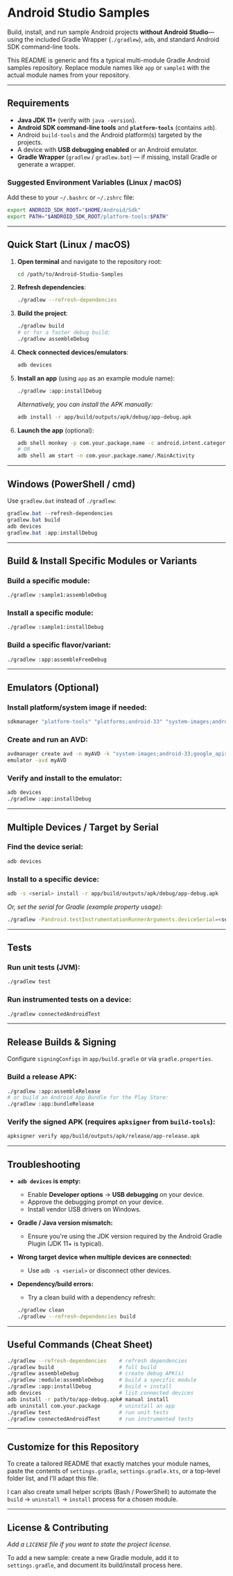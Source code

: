 # Android Studio Samples

Build, install, and run sample Android projects **without Android Studio**—using the included Gradle Wrapper (`./gradlew`), `adb`, and standard Android SDK command-line tools.

This README is generic and fits a typical multi-module Gradle Android samples repository. Replace module names like `app` or `sample1` with the actual module names from your repository.

-----

## Requirements

  - **Java JDK 11+** (verify with `java -version`).
  - **Android SDK command-line tools** and **`platform-tools`** (contains `adb`).
  - Android `build-tools` and the Android platform(s) targeted by the projects.
  - A device with **USB debugging enabled** or an Android emulator.
  - **Gradle Wrapper** (`gradlew` / `gradlew.bat`) — if missing, install Gradle or generate a wrapper.

### Suggested Environment Variables (Linux / macOS)

Add these to your `~/.bashrc` or `~/.zshrc` file:

```bash
export ANDROID_SDK_ROOT="$HOME/Android/Sdk"
export PATH="$ANDROID_SDK_ROOT/platform-tools:$PATH"
```

-----

## Quick Start (Linux / macOS)

1.  **Open terminal** and navigate to the repository root:

    ```bash
    cd /path/to/Android-Studio-Samples
    ```

2.  **Refresh dependencies**:

    ```bash
    ./gradlew --refresh-dependencies
    ```

3.  **Build the project**:

    ```bash
    ./gradlew build
    # or for a faster debug build:
    ./gradlew assembleDebug
    ```

4.  **Check connected devices/emulators**:

    ```bash
    adb devices
    ```

5.  **Install an app** (using `app` as an example module name):

    ```bash
    ./gradlew :app:installDebug
    ```

    *Alternatively, you can install the APK manually:*

    ```bash
    adb install -r app/build/outputs/apk/debug/app-debug.apk
    ```

6.  **Launch the app** (optional):

    ```bash
    adb shell monkey -p com.your.package.name -c android.intent.category.LAUNCHER 1
    # OR
    adb shell am start -n com.your.package.name/.MainActivity
    ```

-----

## Windows (PowerShell / cmd)

Use `gradlew.bat` instead of `./gradlew`:

```powershell
gradlew.bat --refresh-dependencies
gradlew.bat build
adb devices
gradlew.bat :app:installDebug
```

-----

## Build & Install Specific Modules or Variants

### Build a specific module:

```bash
./gradlew :sample1:assembleDebug
```

### Install a specific module:

```bash
./gradlew :sample1:installDebug
```

### Build a specific flavor/variant:

```bash
./gradlew :app:assembleFreeDebug
```

-----

## Emulators (Optional)

### Install platform/system image if needed:

```bash
sdkmanager "platform-tools" "platforms;android-33" "system-images;android-33;google_apis;x86_64"
```

### Create and run an AVD:

```bash
avdmanager create avd -n myAVD -k "system-images;android-33;google_apis;x86_64" --device "pixel"
emulator -avd myAVD
```

### Verify and install to the emulator:

```bash
adb devices
./gradlew :app:installDebug
```

-----

## Multiple Devices / Target by Serial

### Find the device serial:

```bash
adb devices
```

### Install to a specific device:

```bash
adb -s <serial> install -r app/build/outputs/apk/debug/app-debug.apk
```

*Or, set the serial for Gradle (example property usage):*

```bash
./gradlew -Pandroid.testInstrumentationRunnerArguments.deviceSerial=<serial> :app:installDebug
```

-----

## Tests

### Run unit tests (JVM):

```bash
./gradlew test
```

### Run instrumented tests on a device:

```bash
./gradlew connectedAndroidTest
```

-----

## Release Builds & Signing

Configure `signingConfigs` in `app/build.gradle` or via `gradle.properties`.

### Build a release APK:

```bash
./gradlew :app:assembleRelease
# or build an Android App Bundle for the Play Store:
./gradlew :app:bundleRelease
```

### Verify the signed APK (requires `apksigner` from `build-tools`):

```bash
apksigner verify app/build/outputs/apk/release/app-release.apk
```

-----

## Troubleshooting

  - **`adb devices` is empty:**

      - Enable **Developer options** → **USB debugging** on your device.
      - Approve the debugging prompt on your device.
      - Install vendor USB drivers on Windows.

  - **Gradle / Java version mismatch:**

      - Ensure you're using the JDK version required by the Android Gradle Plugin (JDK 11+ is typical).

  - **Wrong target device when multiple devices are connected:**

      - Use `adb -s <serial>` or disconnect other devices.

  - **Dependency/build errors:**

      - Try a clean build with a dependency refresh:

    <!-- end list -->

    ```bash
    ./gradlew clean
    ./gradlew --refresh-dependencies build
    ```

-----

## Useful Commands (Cheat Sheet)

```bash
./gradlew --refresh-dependencies    # refresh dependencies
./gradlew build                     # full build
./gradlew assembleDebug             # create debug APK(s)
./gradlew :module:assembleDebug     # build a specific module
./gradlew :app:installDebug         # build + install
adb devices                         # list connected devices
adb install -r path/to/app-debug.apk# manual install
adb uninstall com.your.package      # uninstall an app
./gradlew test                      # run unit tests
./gradlew connectedAndroidTest      # run instrumented tests
```

-----

## Customize for this Repository

To create a tailored README that exactly matches your module names, paste the contents of `settings.gradle`, `settings.gradle.kts`, or a top-level folder list, and I'll adapt this file.

I can also create small helper scripts (Bash / PowerShell) to automate the `build` → `uninstall` → `install` process for a chosen module.

-----

## License & Contributing

*Add a `LICENSE` file if you want to state the project license.*

To add a new sample: create a new Gradle module, add it to `settings.gradle`, and document its build/install process here.
